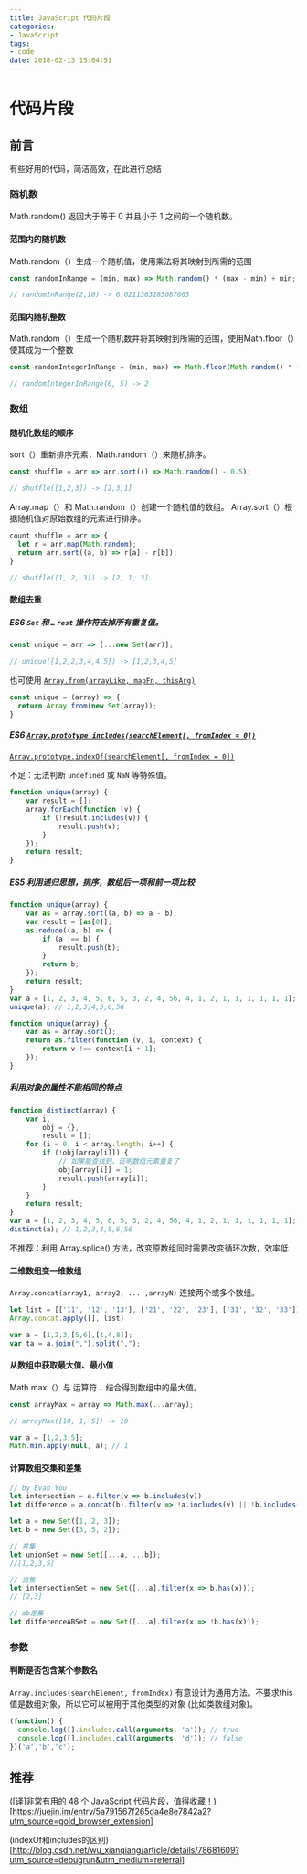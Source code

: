 ```yaml
---
title: JavaScript 代码片段
categories:
- JavaScript
tags:
- code
date: 2018-02-13 15:04:51
---
```

# 代码片段

## 前言

有些好用的代码，简洁高效，在此进行总结

### 随机数

Math.random() 返回大于等于 0 并且小于 1 之间的一个随机数。

#### 范围内的随机数

Math.random（）生成一个随机值，使用乘法将其映射到所需的范围

```js
const randomInRange = (min, max) => Math.random() * (max - min) + min;

// randomInRange(2,10) -> 6.0211363285087005
```

#### 范围内随机整数

Math.random（）生成一个随机数并将其映射到所需的范围，使用Math.floor（）使其成为一个整数

```js
const randomIntegerInRange = (min, max) => Math.floor(Math.random() * (max - min + 1)) + min;

// randomIntegerInRange(0, 5) -> 2
```

### 数组

#### 随机化数组的顺序

sort（）重新排序元素，Math.random（）来随机排序。

```js
const shuffle = arr => arr.sort(() => Math.random() - 0.5);

// shuffle([1,2,3]) -> [2,3,1]
```

Array.map（）和 Math.random（）创建一个随机值的数组。 Array.sort（）根据随机值对原始数组的元素进行排序。

```js
count shuffle = arr => {
  let r = arr.map(Math.random);
  return arr.sort((a, b) => r[a] - r[b]);
}

// shuffle([1, 2, 3]) -> [2, 1, 3]
```

#### 数组去重

##### ES6 `Set` 和 `…` `rest` 操作符去掉所有重复值。

```js
const unique = arr => [...new Set(arr)];

// unique([1,2,2,3,4,4,5]) -> [1,2,3,4,5]
```

也可使用 [`Array.from(arrayLike, mapFn, thisArg)`][2]

```js
const unique = (array) => {
  return Array.from(new Set(array));
}
```


##### ES6 [`Array.prototype.includes(searchElement[, fromIndex = 0])`][3]

[`Array.prototype.indexOf(searchElement[, fromIndex = 0])`][1]

不足：无法判断 `undefined` 或 `NaN` 等特殊值。

```js
function unique(array) {
    var result = [];
    array.forEach(function (v) {
        if (!result.includes(v)) {
            result.push(v);
        }
    });
    return result;
}
```

##### ES5 利用递归思想，排序，数组后一项和前一项比较
```js
function unique(array) {
    var as = array.sort((a, b) => a - b);
    var result = [as[0]];
    as.reduce((a, b) => {
        if (a !== b) {
            result.push(b);
        }
        return b;
    });
    return result;
}
var a = [1, 2, 3, 4, 5, 6, 5, 3, 2, 4, 56, 4, 1, 2, 1, 1, 1, 1, 1, 1];
unique(a); // 1,2,3,4,5,6,56
```

```js
function unique(array) {
    var as = array.sort();
    return as.filter(function (v, i, context) {
        return v !== context[i + 1];
    });
}
```

##### 利用对象的属性不能相同的特点

```js
function distinct(array) {
    var i,
        obj = {},
        result = [];
    for (i = 0; i < array.length; i++) {
        if (!obj[array[i]]) {
            // 如果能查找到，证明数组元素重复了
            obj[array[i]] = 1;
            result.push(array[i]);
        }
    }
    return result;
}
var a = [1, 2, 3, 4, 5, 6, 5, 3, 2, 4, 56, 4, 1, 2, 1, 1, 1, 1, 1, 1];
distinct(a); // 1,2,3,4,5,6,56
```

不推荐：利用 Array.splice() 方法，改变原数组同时需要改变循环次数，效率低

#### 二维数组变一维数组

`Array.concat(array1, array2, ... ,arrayN)` 连接两个或多个数组。

```js
let list = [['11', '12', '13'], ['21', '22', '23'], ['31', '32', '33']];
Array.concat.apply([], list)
```

```js
var a = [1,2,3,[5,6],[1,4,8]];
var ta = a.join(",").split(",");
```

#### 从数组中获取最大值、最小值

Math.max（）与 运算符 `…` 结合得到数组中的最大值。

```js
const arrayMax = array => Math.max(...array);

// arrayMax([10, 1, 5]) -> 10
```

```js
var a = [1,2,3,5];
Math.min.apply(null, a); // 1
```

#### 计算数组交集和差集

```js
// by Evan You
let intersection = a.filter(v => b.includes(v))
let difference = a.concat(b).filter(v => !a.includes(v) || !b.includes(v))
```
```js
let a = new Set([1, 2, 3]);
let b = new Set([3, 5, 2]);

// 并集
let unionSet = new Set([...a, ...b]);
//[1,2,3,5]

// 交集
let intersectionSet = new Set([...a].filter(x => b.has(x)));
// [2,3]

// ab差集
let differenceABSet = new Set([...a].filter(x => !b.has(x)));
```


### 参数

#### 判断是否包含某个参数名

`Array.includes(searchElement, fromIndex)` 有意设计为通用方法。不要求this值是数组对象，所以它可以被用于其他类型的对象 (比如类数组对象)。

```js
(function() {
  console.log([].includes.call(arguments, 'a')); // true
  console.log([].includes.call(arguments, 'd')); // false
})('a','b','c');
```


## 推荐

([译]非常有用的 48 个 JavaScript 代码片段，值得收藏！)[https://juejin.im/entry/5a791567f265da4e8e7842a2?utm_source=gold_browser_extension]

(indexOf和includes的区别)[http://blog.csdn.net/wu_xianqiang/article/details/78681609?utm_source=debugrun&utm_medium=referral]

[1]: https://developer.mozilla.org/zh-CN/docs/Web/JavaScript/Reference/Global_Objects/Array/indexOf
[2]: https://developer.mozilla.org/zh-CN/docs/Web/JavaScript/Reference/Global_Objects/Array/from
[3]: https://developer.mozilla.org/zh-CN/docs/Web/JavaScript/Reference/Global_Objects/Array/includes